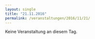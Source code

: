 ```yaml
---
layout: single
title: "21.11.2016"
permalink: /veranstaltungen/2016/11/21/
---
```


Keine Veranstaltung an diesem Tag.
